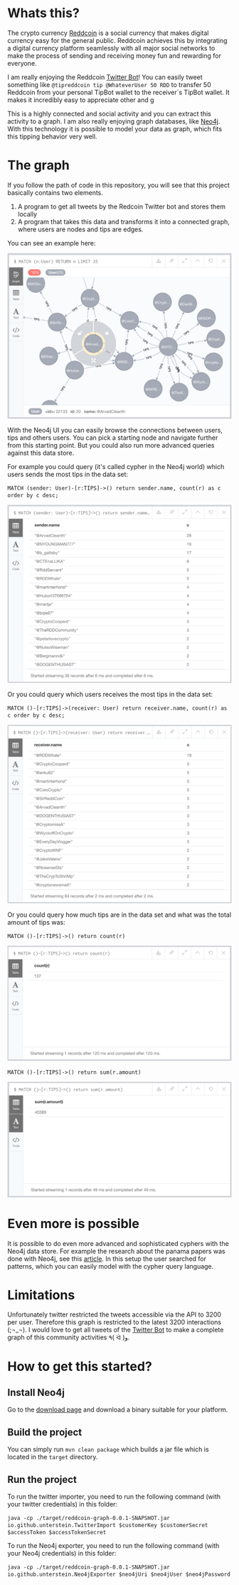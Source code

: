 # Whats this?
The crypto currency [Reddcoin](https://www.reddcoin.com/) is a social currency
that makes digital currency easy for the general public. Reddcoin achieves this by integrating a digital
currency platform seamlessly with all major social networks to make the process of sending and receiving money
fun and rewarding for everyone.

I am really enjoying the Reddcoin [Twitter Bot](https://twitter.com/tipreddcoin)! You can easily tweet something like
`@tipreddcoin tip @WhateverUser 50 RDD` to transfer 50 Reddcoin from your personal TipBot wallet to the receiver`s TipBot wallet.
It makes it incredibly easy to appreciate other and g


This is a highly connected and social activity and you can extract this activity to a graph. I am also really enjoying graph databases, like
[Neo4j](https://neo4j.com/). With this technology it is possible to model your data as graph, which fits this tipping behavior very well.

# The graph
If you follow the path of code in this repository, you will see that this project basically contains two elements.

1. A program to get all tweets by the Redcoin Twitter bot and stores them locally
2. A program that takes this data and transforms it into a connected graph, where users are nodes and tips are edges.

You can see an example here:

![Graph](./img/connections.png)

With the Neo4j UI you can easily browse the connections between users, tips and others users. You can pick a starting node
and navigate further from this starting point. But you could also run more advanced queries against this data store.

For example you could query (it's called cypher in the Neo4j world) which users sends the most tips in the data set:

```
MATCH (sender: User)-[r:TIPS]->() return sender.name, count(r) as c order by c desc;
```

![Senders](./img/senders.png)


Or you could query which users receives the most tips in the data set:

```
MATCH ()-[r:TIPS]->(receiver: User) return receiver.name, count(r) as c order by c desc;
```

![Receiver](./img/receivers.png)


Or you could query how much tips are in the data set and what was the total amount of tips was:

```
MATCH ()-[r:TIPS]->() return count(r)
```

![Count](./img/tipcount.png)

```
MATCH ()-[r:TIPS]->() return sum(r.amount)
```

![Amount](./img/tipamount.png)

# Even more is possible
It is possible to do even more advanced and sophisticated cyphers with the Neo4j data store. For example the
research about the panama papers was done with Neo4j, see this [article](https://neo4j.com/blog/analyzing-panama-papers-neo4j/).
In this setup the user searched for patterns, which you can easily model with the cypher query language.

# Limitations
Unfortunately twitter restricted the tweets accessible via the API to 3200 per user. Therefore this graph is restricted to
the latest 3200 interactions (;¬_¬). I would love to get all tweets of the [Twitter Bot](https://twitter.com/tipreddcoin) to make a
complete graph of this community activities ٩( ᐛ )و.

# How to get this started?

## Install Neo4j
Go to the [download page](https://neo4j.com/download/) and download a binary suitable for your platform.

## Build the project
You can simply run `mvn clean package` which builds a jar file which is located in the `target` directory.

## Run the project
To run the twitter importer, you need to run the following command (with your twitter credentials) in this folder:

```
java -cp ./target/reddcoin-graph-0.0.1-SNAPSHOT.jar io.github.unterstein.TwitterImport $customerKey $customerSecret $accessToken $accessTokenSecret
```


To run the Neo4j exporter, you need to run the following command (with your Neo4j credentials) in this folder:

```
java -cp ./target/reddcoin-graph-0.0.1-SNAPSHOT.jar io.github.unterstein.Neo4jExporter $neo4jUri $neo4jUser $neo4jPassword
```
